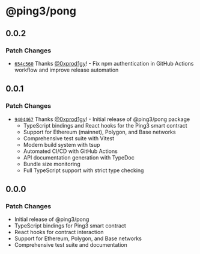 # @ping3/pong

## 0.0.2

### Patch Changes

- [`654c560`](https://github.com/PingThree/ping3-monorepo/commit/654c56060329668ee0ce815d6b773d4ce55ea195) Thanks [@0xprod1gy](https://github.com/0xprod1gy)! - Fix npm authentication in GitHub Actions workflow and improve release automation

## 0.0.1

### Patch Changes

- [`9404467`](https://github.com/PingThree/ping3-monorepo/commit/940446786a2c3b63072c2376f391f2b6254ad3f3) Thanks [@0xprod1gy](https://github.com/0xprod1gy)! - Initial release of @ping3/pong package
  - TypeScript bindings and React hooks for the Ping3 smart contract
  - Support for Ethereum (mainnet), Polygon, and Base networks
  - Comprehensive test suite with Vitest
  - Modern build system with tsup
  - Automated CI/CD with GitHub Actions
  - API documentation generation with TypeDoc
  - Bundle size monitoring
  - Full TypeScript support with strict type checking

## 0.0.0

### Patch Changes

- Initial release of @ping3/pong
- TypeScript bindings for Ping3 smart contract
- React hooks for contract interaction
- Support for Ethereum, Polygon, and Base networks
- Comprehensive test suite and documentation
